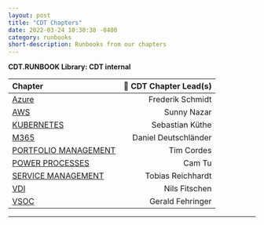```yaml
---
layout: post
title: "CDT Chapters"
date: 2022-03-24 10:30:38 -0400
category: runbooks
short-description: Runbooks from our chapters
---
```


**CDT.RUNBOOK Library: CDT internal**

| Chapter | 🚀 CDT Chapter Lead(s) |
| :--- | ---: |
| [Azure](https://github.com/cloudeteer/chapter-azure) | Frederik Schmidt|
| [AWS](https://github.com/cloudeteer/chapter-aws) | Sunny Nazar |
| [KUBERNETES](https://github.com/cloudeteer/chapter-kubernetes) | Sebastian Küthe |
| [M365](https://github.com/cloudeteer/chapter-m365) | Daniel Deutschländer |
| [PORTFOLIO MANAGEMENT](https://github.com/cloudeteer/chapter-portfolio-management) | Tim Cordes |
| [POWER PROCESSES](https://github.com/cloudeteer/chapter-power-processes) | Cam Tu |
| [SERVICE MANAGEMENT](https://github.com/cloudeteer/chapter-service-management) | Tobias Reichhardt |
| [VDI](https://github.com/cloudeteer/chapter-vdi) | Nils Fitschen |
| [VSOC](https://github.com/cloudeteer/chapter-vsoc) | Gerald Fehringer |

-----

